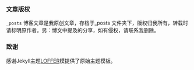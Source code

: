 
### 文章版权

`_posts` 博客文章是我原创文章，存档于_posts 文件夹下，版权归我所有，转载时请标明原作者。另：博文中提及的分享，如有侵权，请联系我删除。

### 致谢
感谢Jekyll主题[LOFFER](https://fromendworld.github.io/LOFFER/)模提供了原始主题模板。

